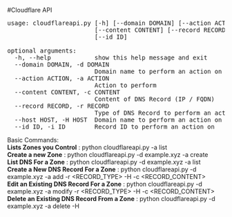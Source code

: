 #Cloudflare API

<pre>
usage: cloudflareapi.py [-h] [--domain DOMAIN] [--action ACTION]
                        [--content CONTENT] [--record RECORD] [--host HOST]
                        [--id ID]

optional arguments:
  -h, --help            show this help message and exit
  --domain DOMAIN, -d DOMAIN
                        Domain name to perform an action on
  --action ACTION, -a ACTION
                        Action to perform
  --content CONTENT, -c CONTENT
                        Content of DNS Record (IP / FQDN)
  --record RECORD, -r RECORD
                        Type of DNS Record to perform an action on
  --host HOST, -H HOST  Domain name to perform an action on
  --id ID, -i ID        Record ID to perform an action on
</pre>

Basic Commands:<br>
<strong>Lists Zones you Control</strong> : python cloudflareapi.py -a list<br>
<strong>Create a new Zone</strong> : python cloudflareapi.py -d example.xyz -a create<br>
<strong>List DNS For a Zone</strong> : python cloudflareapi.py -d example.xyz -a list<br>
<strong>Create a New DNS Record For a Zone</strong> : python cloudflareapi.py -d example.xyz -a add -r <RECORD_TYPE> -H <HOST> -c <RECORD_CONTENT><br>
<strong>Edit an Existing DNS Record For a Zone</strong> : python cloudflareapi.py -d example.xyz -a modify -r <RECORD_TYPE> -H <HOST> -c <RECORD_CONTENT><br>
<strong>Delete an Existing DNS Record From a Zone</strong> : python cloudflareapi.py -d example.xyz -a delete -H <HOST><br>
